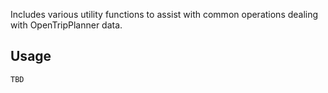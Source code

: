 Includes various utility functions to assist with common operations dealing with OpenTripPlanner data.

## Usage

```
TBD
```
